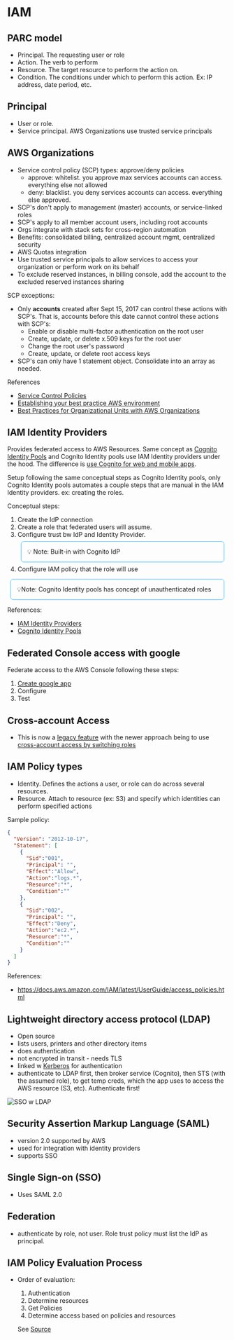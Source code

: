 <style>
    note { 
        border: 1px solid #3bf;
        padding: 1em; 
        display: block;
        margin: 0.5em;
        /* background-color: #4af;*/
        border-radius: 0.5em;
        prefix: "Note: "
    }
</style>
# IAM

## PARC model
- Principal. The requesting user or role
- Action. The verb to perform
- Resource. The target resource to perform the action on. 
- Condition. The conditions under which to perform this action. Ex: IP address, date period, etc.

## Principal
- User or role. 
- Service principal. AWS Organizations use trusted service principals

## AWS Organizations
- Service control policy (SCP) types: approve/deny policies
  - approve: whitelist. you approve max services accounts can access. everything else not allowed
  - deny: blacklist. you deny services accounts can access. everything else approved. 
- SCP's don't apply to management (master) accounts, or service-linked roles
- SCP's apply to all member account users, including root accounts
- Orgs integrate with stack sets for cross-region automation
- Benefits: consolidated billing, centralized account mgmt, centralized security
- AWS Quotas integration
- Use trusted service principals to allow services to access your organization or perform work on its behalf
- To exclude reserved instances, in billing console, add the account to the excluded reserved instances sharing

SCP exceptions: 
- Only **accounts** created after Sept 15, 2017 can control these actions with SCP's. That is, accounts before this date cannot control these actions with SCP's: 
    - Enable or disable multi-factor authentication on the root user
    - Create, update, or delete x.509 keys for the root user
    - Change the root user's password
    - Create, update, or delete root access keys
- SCP's can only have 1 statement object. Consolidate into an array as needed. 


References
- [Service Control Policies](https://docs.aws.amazon.com/organizations/latest/userguide/orgs_manage_policies_scps.html)
- [Establishing your best practice AWS environment](https://aws.amazon.com/organizations/getting-started/best-practices/)
- [Best Practices for Organizational Units with AWS Organizations](https://aws.amazon.com/blogs/mt/best-practices-for-organizational-units-with-aws-organizations/)


## IAM Identity Providers
Provides federated access to AWS Resources. Same concept as [Cognito Identity Pools](https://docs.aws.amazon.com/cognito/latest/developerguide/cognito-identity.html) and Cognito Identity pools use IAM Identity providers under the hood. The difference is [use Cognito for web and mobile apps](https://docs.aws.amazon.com/IAM/latest/UserGuide/id_roles_common-scenarios_federated-users.html#id_roles_common-scenarios_federated-users-cognito). 

Setup following the same conceptual steps as Cognito Identity pools, only Cognito Identity pools automates a couple steps that are manual in the IAM Identity providers. ex: creating the roles. 

Conceptual steps: 
1. Create the IdP connection
2. Create a role that federated users will assume. 
3. Configure trust bw IdP and Identity Provider. <note>💡 Note: Built-in with Cognito IdP</note>
4. Configure IAM policy that the role will use

<note>💡Note: Cognito Identity pools has concept of unauthenticated roles</notes>

References: 
- [IAM Identity Providers](https://docs.aws.amazon.com/IAM/latest/UserGuide/id_roles_providers.html)
- [Cognito Identity Pools](https://docs.aws.amazon.com/cognito/latest/developerguide/cognito-identity.html)

## Federated Console access with google
Federate access to the AWS Console following these steps:
1. [Create google app](https://developers.google.com/identity/protocols/oauth2/openid-connect)
2. Configure 
3. Test

## Cross-account Access
- This is now a [legacy feature](https://aws.amazon.com/blogs/security/how-to-enable-cross-account-access-to-the-aws-management-console/) with the newer approach being to use [cross-account access by switching roles](https://docs.aws.amazon.com/IAM/latest/UserGuide/tutorial_cross-account-with-roles.html) 

## IAM Policy types
- Identity. Defines the actions a user, or role can do across several resources. 
- Resource. Attach to resource (ex: S3) and specify which identities can perform specified actions

Sample policy: 
```json
{
  "Version": "2012-10-17",
  "Statement": [
    {
      "Sid":"001",
      "Principal": "",
      "Effect":"Allow",
      "Action":"logs.*",
      "Resource":"*",
      "Condition":""      
    },
    {
      "Sid":"002",
      "Principal": "",
      "Effect":"Deny",
      "Action":"ec2.*",
      "Resource":"*",
      "Condition":""      
    }
  ]
}
```

References: 
- https://docs.aws.amazon.com/IAM/latest/UserGuide/access_policies.html

## Lightweight directory access protocol (LDAP)
- Open source
- lists users, printers and other directory items
- does authentication
- not encrypted in transit - needs TLS
- linked w [Kerberos](https://en.wikipedia.org/wiki/Kerberos_(protocol)) for authentication 
- authenticate to LDAP first, then broker service (Cognito), then STS (with the assumed role), to get temp creds, which the app uses to access the AWS resource (S3, etc). Authenticate first!


![SSO w LDAP](https://media.tutorialsdojo.com/sap_sso_ldap.png)

## Security Assertion Markup Language (SAML)
- version 2.0 supported by AWS
- used for integration with identity providers
- supports SSO

## Single Sign-on (SSO)
- Uses SAML 2.0

## Federation
- authenticate by role, not user. Role trust policy must list the IdP as principal. 

## IAM Policy Evaluation Process
- Order of evaluation: 
  1. Authentication
  2. Determine resources
  3. Get Policies
  4. Determine access based on policies and resources
  
  See [Source](https://docs.aws.amazon.com/iot/latest/developerguide/iot-rules.html)



